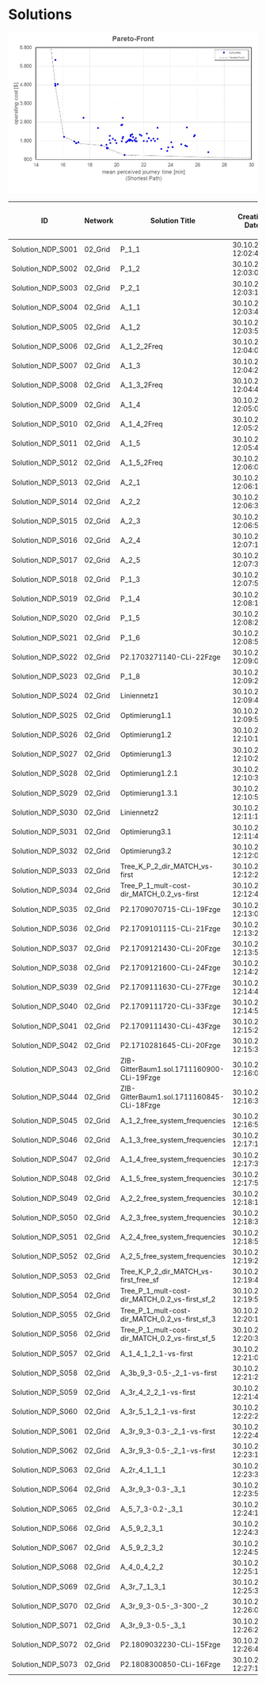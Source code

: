 # Solutions

![grid_network](https://github.com/FOR2083/PublicTransportNetworks/blob/master/Grid_5x5/Input/Image/Pareto-Front.jpg)

| ID				| Network 		| Solution Title	| Creation Date		| No of Lines [-]	| No of Vehicles [-]	| Vehicle Kilometers [km]	| Vehicle Hours [h]	| Operating Cost [$]	|
| ---				| ---			| ---				| ---				| ---				| ---					| ---						| ---				| ---					|
|Solution_NDP_S001	|02_Grid	|P_1_1	|30.10.2018 12:02:49	|6	|24	|432.0	|21.6	|1848.0	|
|Solution_NDP_S002	|02_Grid	|P_1_2	|30.10.2018 12:03:02	|6	|24	|432.0	|21.8	|1848.0	|
|Solution_NDP_S003	|02_Grid	|P_2_1	|30.10.2018 12:03:16	|5	|23	|432.0	|21.6	|1798.0	|
|Solution_NDP_S004	|02_Grid	|A_1_1	|30.10.2018 12:03:42	|6	|28	|432.0	|22.0	|2048.0	|
|Solution_NDP_S005	|02_Grid	|A_1_2	|30.10.2018 12:03:56	|6	|23	|384.0	|19.5	|1726.0	|
|Solution_NDP_S006	|02_Grid	|A_1_2_2Freq	|30.10.2018 12:04:09	|6	|24	|384.0	|19.5	|1776.0	|
|Solution_NDP_S007	|02_Grid	|A_1_3	|30.10.2018 12:04:25	|6	|27	|464.0	|24.0	|2046.0	|
|Solution_NDP_S008	|02_Grid	|A_1_3_2Freq	|30.10.2018 12:04:44	|6	|33	|576.0	|29.4	|2514.0	|
|Solution_NDP_S009	|02_Grid	|A_1_4	|30.10.2018 12:05:04	|9	|28	|452.0	|22.9	|2078.0	|
|Solution_NDP_S010	|02_Grid	|A_1_4_2Freq	|30.10.2018 12:05:24	|10	|28	|484.0	|24.4	|2126.0	|
|Solution_NDP_S011	|02_Grid	|A_1_5	|30.10.2018 12:05:43	|8	|22	|392.0	|19.7	|1688.0	|
|Solution_NDP_S012	|02_Grid	|A_1_5_2Freq	|30.10.2018 12:06:01	|10	|25	|396.0	|20.0	|1844.0	|
|Solution_NDP_S013	|02_Grid	|A_2_1	|30.10.2018 12:06:18	|5	|26	|432.0	|21.8	|1948.0	|
|Solution_NDP_S014	|02_Grid	|A_2_2	|30.10.2018 12:06:38	|5	|26	|432.0	|21.8	|1948.0	|
|Solution_NDP_S015	|02_Grid	|A_2_3	|30.10.2018 12:06:58	|10	|36	|582.0	|29.5	|2673.0	|
|Solution_NDP_S016	|02_Grid	|A_2_4	|30.10.2018 12:07:18	|12	|28	|488.0	|24.6	|2132.0	|
|Solution_NDP_S017	|02_Grid	|A_2_5	|30.10.2018 12:07:38	|8	|26	|420.0	|21.3	|1930.0	|
|Solution_NDP_S018	|02_Grid	|P_1_3	|30.10.2018 12:07:56	|5	|27	|488.0	|24.4	|2082.0	|
|Solution_NDP_S019	|02_Grid	|P_1_4	|30.10.2018 12:08:10	|5	|28	|496.0	|24.8	|2144.0	|
|Solution_NDP_S020	|02_Grid	|P_1_5	|30.10.2018 12:08:24	|6	|23	|420.0	|21.0	|1780.0	|
|Solution_NDP_S021	|02_Grid	|P_1_6	|30.10.2018 12:08:54	|6	|23	|432.0	|21.6	|1798.0	|
|Solution_NDP_S022	|02_Grid	|P2.1703271140-CLi-22Fzge	|30.10.2018 12:09:08	|5	|22	|420.0	|21.0	|1730.0	|
|Solution_NDP_S023	|02_Grid	|P_1_8	|30.10.2018 12:09:22	|66	|73	|804.0	|40.2	|4856.0	|
|Solution_NDP_S024	|02_Grid	|Liniennetz1	|30.10.2018 12:09:43	|10	|25	|432.0	|21.6	|1898.0	|
|Solution_NDP_S025	|02_Grid	|Optimierung1.1	|30.10.2018 12:09:57	|10	|26	|432.0	|21.6	|1948.0	|
|Solution_NDP_S026	|02_Grid	|Optimierung1.2	|30.10.2018 12:10:11	|10	|24	|408.0	|20.4	|1812.0	|
|Solution_NDP_S027	|02_Grid	|Optimierung1.3	|30.10.2018 12:10:24	|10	|23	|420.0	|21.0	|1780.0	|
|Solution_NDP_S028	|02_Grid	|Optimierung1.2.1	|30.10.2018 12:10:38	|10	|24	|420.0	|21.0	|1830.0	|
|Solution_NDP_S029	|02_Grid	|Optimierung1.3.1	|30.10.2018 12:10:53	|10	|24	|432.0	|21.6	|1848.0	|
|Solution_NDP_S030	|02_Grid	|Liniennetz2	|30.10.2018 12:11:14	|5	|28	|528.0	|26.4	|2192.0	|
|Solution_NDP_S031	|02_Grid	|Optimierung3.1	|30.10.2018 12:11:44	|5	|23	|420.0	|21.0	|1780.0	|
|Solution_NDP_S032	|02_Grid	|Optimierung3.2	|30.10.2018 12:12:02	|5	|23	|432.0	|21.6	|1798.0	|
|Solution_NDP_S033	|02_Grid	|Tree_K_P_2_dir_MATCH_vs-first	|30.10.2018 12:12:20	|46	|92	|1024.0	|51.2	|6136.0	|
|Solution_NDP_S034	|02_Grid	|Tree_P_1_mult-cost-dir_MATCH_0.2_vs-first	|30.10.2018 12:12:44	|15	|18	|340.0	|17.0	|1410.0	|
|Solution_NDP_S035	|02_Grid	|P2.1709070715-CLi-19Fzge	|30.10.2018 12:13:01	|7	|19	|344.0	|17.2	|1466.0	|
|Solution_NDP_S036	|02_Grid	|P2.1709101115-CLi-21Fzge	|30.10.2018 12:13:27	|10	|21	|376.0	|18.8	|1614.0	|
|Solution_NDP_S037	|02_Grid	|P2.1709121430-CLi-20Fzge	|30.10.2018 12:13:55	|8	|20	|368.0	|18.4	|1552.0	|
|Solution_NDP_S038	|02_Grid	|P2.1709121600-CLi-24Fzge	|30.10.2018 12:14:23	|7	|24	|424.0	|21.2	|1836.0	|
|Solution_NDP_S039	|02_Grid	|P2.1709111630-CLi-27Fzge	|30.10.2018 12:14:45	|7	|27	|480.0	|24.0	|2070.0	|
|Solution_NDP_S040	|02_Grid	|P2.1709111720-CLi-33Fzge	|30.10.2018 12:14:59	|7	|33	|560.0	|28.0	|2490.0	|
|Solution_NDP_S041	|02_Grid	|P2.1709111430-CLi-43Fzge	|30.10.2018 12:15:23	|9	|40	|688.0	|34.4	|3032.0	|
|Solution_NDP_S042	|02_Grid	|P2.1710281645-CLi-20Fzge	|30.10.2018 12:15:39	|8	|20	|336.0	|16.8	|1504.0	|
|Solution_NDP_S043	|02_Grid	|ZIB-GitterBaum1.sol.1711160900-CLi-19Fzge	|30.10.2018 12:16:05	|9	|19	|332.0	|16.6	|1448.0	|
|Solution_NDP_S044	|02_Grid	|ZIB-GitterBaum1.sol.1711160845-CLi-18Fzge	|30.10.2018 12:16:32	|7	|18	|316.0	|15.8	|1374.0	|
|Solution_NDP_S045	|02_Grid	|A_1_2_free_system_frequencies	|30.10.2018 12:16:57	|6	|27	|432.0	|22.4	|1998.0	|
|Solution_NDP_S046	|02_Grid	|A_1_3_free_system_frequencies	|30.10.2018 12:17:15	|6	|28	|474.0	|24.4	|2111.0	|
|Solution_NDP_S047	|02_Grid	|A_1_4_free_system_frequencies	|30.10.2018 12:17:35	|8	|26	|428.0	|22.0	|1942.0	|
|Solution_NDP_S048	|02_Grid	|A_1_5_free_system_frequencies	|30.10.2018 12:17:56	|6	|25	|420.0	|21.2	|1880.0	|
|Solution_NDP_S049	|02_Grid	|A_2_2_free_system_frequencies	|30.10.2018 12:18:14	|5	|26	|410.0	|21.3	|1915.0	|
|Solution_NDP_S050	|02_Grid	|A_2_3_free_system_frequencies	|30.10.2018 12:18:34	|10	|40	|688.0	|35.3	|3032.0	|
|Solution_NDP_S051	|02_Grid	|A_2_4_free_system_frequencies	|30.10.2018 12:18:58	|10	|34	|536.0	|27.0	|2504.0	|
|Solution_NDP_S052	|02_Grid	|A_2_5_free_system_frequencies	|30.10.2018 12:19:20	|5	|24	|418.0	|21.2	|1827.0	|
|Solution_NDP_S053	|02_Grid	|Tree_K_P_2_dir_MATCH_vs-first_free_sf	|30.10.2018 12:19:41	|26	|63	|1130.0	|56.5	|4845.0	|
|Solution_NDP_S054	|02_Grid	|Tree_P_1_mult-cost-dir_MATCH_0.2_vs-first_sf_2	|30.10.2018 12:19:55	|10	|25	|448.0	|22.4	|1922.0	|
|Solution_NDP_S055	|02_Grid	|Tree_P_1_mult-cost-dir_MATCH_0.2_vs-first_sf_3	|30.10.2018 12:20:15	|6	|27	|440.0	|22.0	|2010.0	|
|Solution_NDP_S056	|02_Grid	|Tree_P_1_mult-cost-dir_MATCH_0.2_vs-first_sf_5	|30.10.2018 12:20:35	|5	|34	|626.0	|31.3	|2639.0	|
|Solution_NDP_S057	|02_Grid	|A_1_4_1_2_1-vs-first	|30.10.2018 12:21:03	|15	|19	|328.0	|16.4	|1442.0	|
|Solution_NDP_S058	|02_Grid	|A_3b_9_3-0.5-_2_1-vs-first	|30.10.2018 12:21:24	|14	|22	|392.0	|19.6	|1688.0	|
|Solution_NDP_S059	|02_Grid	|A_3r_4_2_2_1-vs-first	|30.10.2018 12:21:45	|63	|99	|1536.0	|76.8	|7254.0	|
|Solution_NDP_S060	|02_Grid	|A_3r_5_1_2_1-vs-first	|30.10.2018 12:22:26	|5	|23	|416.0	|20.8	|1774.0	|
|Solution_NDP_S061	|02_Grid	|A_3r_9_3-0.3-_2_1-vs-first	|30.10.2018 12:22:47	|18	|27	|444.0	|22.2	|2016.0	|
|Solution_NDP_S062	|02_Grid	|A_3r_9_3-0.5-_2_1-vs-first	|30.10.2018 12:23:10	|13	|23	|380.0	|19.0	|1720.0	|
|Solution_NDP_S063	|02_Grid	|A_2r_4_1_1_1	|30.10.2018 12:23:32	|14	|22	|328.0	|16.7	|1592.0	|
|Solution_NDP_S064	|02_Grid	|A_3r_9_3-0.3-_3_1	|30.10.2018 12:23:54	|13	|20	|260.0	|13.6	|1390.0	|
|Solution_NDP_S065	|02_Grid	|A_5_7_3-0.2-_3_1	|30.10.2018 12:24:15	|15	|21	|340.0	|17.5	|1560.0	|
|Solution_NDP_S066	|02_Grid	|A_5_9_2_3_1	|30.10.2018 12:24:35	|41	|65	|1008.0	|51.2	|4762.0	|
|Solution_NDP_S067	|02_Grid	|A_5_9_2_3_2	|30.10.2018 12:24:56	|41	|65	|1008.0	|51.2	|4762.0	|
|Solution_NDP_S068	|02_Grid	|A_4_0_4_2_2	|30.10.2018 12:25:17	|13	|13	|260.0	|13.0	|1040.0	|
|Solution_NDP_S069	|02_Grid	|A_3r_7_1_3_1	|30.10.2018 12:25:39	|13	|23	|352.0	|17.8	|1678.0	|
|Solution_NDP_S070	|02_Grid	|A_3r_9_3-0.5-_3-300-_2	|30.10.2018 12:26:02	|13	|24	|380.0	|19.2	|1770.0	|
|Solution_NDP_S071	|02_Grid	|A_3r_9_3-0.5-_3_1	|30.10.2018 12:26:25	|13	|22	|376.0	|19.2	|1664.0	|
|Solution_NDP_S072	|02_Grid	|P2.1809032230-CLi-15Fzge	|30.10.2018 12:26:48	|18	|15	|292.0	|14.6	|1188.0	|
|Solution_NDP_S073	|02_Grid	|P2.1808300850-CLi-16Fzge	|30.10.2018 12:27:13	|12	|16	|308.0	|15.4	|1262.0	|